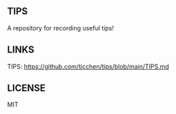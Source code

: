 ## TIPS
A repository for recording useful tips!

## LINKS
TIPS: https://github.com/tjcchen/tips/blob/main/TIPS.md

## LICENSE
MIT